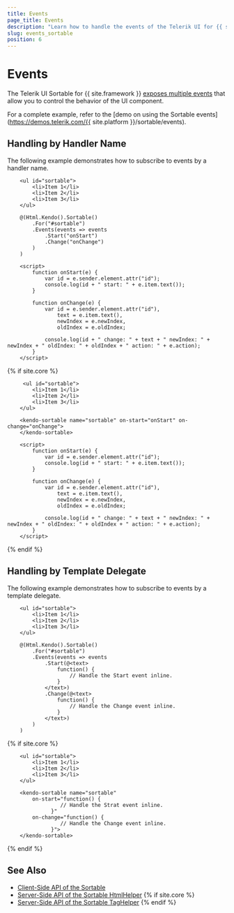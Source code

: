 ```yaml
---
title: Events
page_title: Events
description: "Learn how to handle the events of the Telerik UI for {{ site.framework }} Sortable component."
slug: events_sortable
position: 6
---
```


# Events

The Telerik UI Sortable for {{ site.framework }} [exposes multiple events](/api/kendo.mvc.ui.fluent/sortableeventbuilder) that allow you to control the behavior of the UI component.

For a complete example, refer to the [demo on using the Sortable events](https://demos.telerik.com/{{ site.platform }}/sortable/events).

## Handling by Handler Name

The following example demonstrates how to subscribe to events by a handler name.

```HtmlHelper
    <ul id="sortable">
        <li>Item 1</li>
        <li>Item 2</li>
        <li>Item 3</li>
    </ul>

    @(Html.Kendo().Sortable()
        .For("#sortable")
        .Events(events => events
            .Start("onStart")
            .Change("onChange")
        )
    )

    <script>
        function onStart(e) {
            var id = e.sender.element.attr("id");
            console.log(id + " start: " + e.item.text());
        }

        function onChange(e) {
            var id = e.sender.element.attr("id"),
                text = e.item.text(),
                newIndex = e.newIndex,
                oldIndex = e.oldIndex;

            console.log(id + " change: " + text + " newIndex: " + newIndex + " oldIndex: " + oldIndex + " action: " + e.action);
        }
    </script>
```
{% if site.core %}
```TagHelper
     <ul id="sortable">
        <li>Item 1</li>
        <li>Item 2</li>
        <li>Item 3</li>
    </ul>

    <kendo-sortable name="sortable" on-start="onStart" on-change="onChange">
    </kendo-sortable>

    <script>
        function onStart(e) {
            var id = e.sender.element.attr("id");
            console.log(id + " start: " + e.item.text());
        }

        function onChange(e) {
            var id = e.sender.element.attr("id"),
                text = e.item.text(),
                newIndex = e.newIndex,
                oldIndex = e.oldIndex;

            console.log(id + " change: " + text + " newIndex: " + newIndex + " oldIndex: " + oldIndex + " action: " + e.action);
        }
    </script>
```
{% endif %}

## Handling by Template Delegate

The following example demonstrates how to subscribe to events by a template delegate.

```HtmlHelper
    <ul id="sortable">
        <li>Item 1</li>
        <li>Item 2</li>
        <li>Item 3</li>
    </ul>

    @(Html.Kendo().Sortable()
        .For("#sortable")
        .Events(events => events
            .Start(@<text>
                function() {
                    // Handle the Start event inline.
                }
            </text>)
            .Change(@<text>
                function() {
                    // Handle the Change event inline.
                }
            </text>)
        )
    )
```
{% if site.core %}
```TagHelper
    <ul id="sortable">
        <li>Item 1</li>
        <li>Item 2</li>
        <li>Item 3</li>
    </ul>

    <kendo-sortable name="sortable" 
        on-start="function() {
                 // Handle the Strat event inline.
              }"
        on-change="function() {
                 // Handle the Change event inline.
              }">
    </kendo-sortable>
```
{% endif %}

## See Also

* [Client-Side API of the Sortable](https://docs.telerik.com/kendo-ui/api/javascript/ui/sortable)
* [Server-Side API of the Sortable HtmlHelper](/api/sortable)
{% if site.core %}
* [Server-Side API of the Sortable TagHelper](/api/taghelpers/sortable)
{% endif %}

